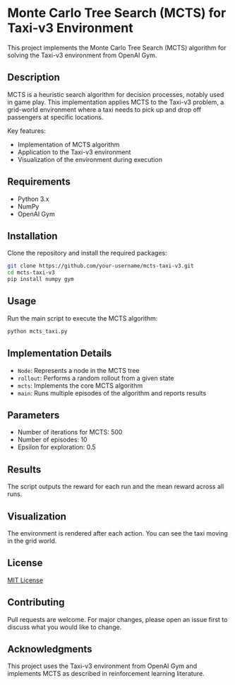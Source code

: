 # Monte Carlo Tree Search (MCTS) for Taxi-v3 Environment

This project implements the Monte Carlo Tree Search (MCTS) algorithm for solving the Taxi-v3 environment from OpenAI Gym.

## Description

MCTS is a heuristic search algorithm for decision processes, notably used in game play. This implementation applies MCTS to the Taxi-v3 problem, a grid-world environment where a taxi needs to pick up and drop off passengers at specific locations.

Key features:
- Implementation of MCTS algorithm
- Application to the Taxi-v3 environment
- Visualization of the environment during execution

## Requirements

- Python 3.x
- NumPy
- OpenAI Gym

## Installation

Clone the repository and install the required packages:

```bash
git clone https://github.com/your-username/mcts-taxi-v3.git
cd mcts-taxi-v3
pip install numpy gym
```

## Usage

Run the main script to execute the MCTS algorithm:

```bash
python mcts_taxi.py
```

## Implementation Details

- `Node`: Represents a node in the MCTS tree
- `rollout`: Performs a random rollout from a given state
- `mcts`: Implements the core MCTS algorithm
- `main`: Runs multiple episodes of the algorithm and reports results

## Parameters

- Number of iterations for MCTS: 500
- Number of episodes: 10
- Epsilon for exploration: 0.5

## Results

The script outputs the reward for each run and the mean reward across all runs.

## Visualization

The environment is rendered after each action. You can see the taxi moving in the grid world.

## License

[MIT License](https://opensource.org/licenses/MIT)

## Contributing

Pull requests are welcome. For major changes, please open an issue first to discuss what you would like to change.

## Acknowledgments

This project uses the Taxi-v3 environment from OpenAI Gym and implements MCTS as described in reinforcement learning literature.
```
